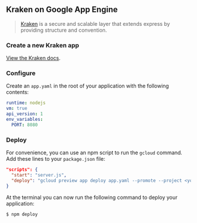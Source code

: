 ## Kraken on Google App Engine

> [Kraken](http://krakenjs.com) is a secure and scalable layer that extends express by providing structure and convention.

### Create a new Kraken app

[View the Kraken docs](http://krakenjs.com/index.html#getting-started).

### Configure

Create an `app.yaml` in the root of your application with the following contents:

```yaml
runtime: nodejs
vm: true
api_version: 1
env_variables:
  PORT: 8080
```

### Deploy

For convenience, you can use an npm script to run the `gcloud` command. Add
these lines to your `package.json` file:

```json
"scripts": {
  "start": "server.js",
  "deploy": "gcloud preview app deploy app.yaml --promote --project <your-project-id>"
}
```

At the terminal you can now run the following command to deploy your
application:

```
$ npm deploy
```
